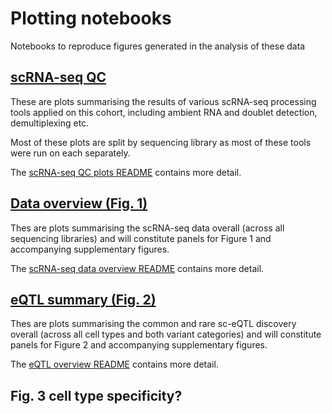 # Plotting notebooks

Notebooks to reproduce figures generated in the analysis of these data

## [scRNA-seq QC](qc_plots)

These are plots summarising the results of various scRNA-seq processing tools applied on this cohort, including ambient RNA and doublet detection, demultiplexing etc.

Most of these plots are split by sequencing library as most of these tools were run on each separately.

The [scRNA-seq QC plots README](qc_plots/README.md) contains more detail. 

## [Data overview (Fig. 1)](overview_figures)

Thes are plots summarising the scRNA-seq data overall (across all sequencing libraries) and will constitute panels for Figure 1 and accompanying supplementary figures.

The [scRNA-seq data overview README](overview_figures/README.md) contains more detail.

## [eQTL summary (Fig. 2)](eqtl_summary_figures)

Thes are plots summarising the common and rare sc-eQTL discovery overall (across all cell types and both variant categories) and will constitute panels for Figure 2 and accompanying supplementary figures.

The [eQTL overview README](eqtl_summary_figures/README.md) contains more detail.

## Fig. 3 cell type specificity?
